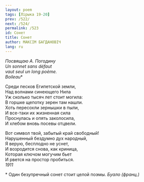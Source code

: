 ```yaml
---
layout: poem
tags: [Лірыка 19-20]
prev: /522/
next: /524/
permalink: /523
id: Сонет
title: Сонет
author: МАКСІМ БАГДАНОВІЧ
lang: ru
---
```



*Посвящаю А. Погодину  
Un sonnet sans défaut  
vaut seul un long poème.  
Boileau*\*  

Среди песков Египетской земли,  
Над волнами синеющего Нила  
Уж сколько тысяч лет стоит могила:  
В горшке щепотку зерен там нашли.  
Хоть пересохли зернышки в пыли,  
И все-таки их жизненная сила  
Проснулась и опять заколосила,  
И хлебом вновь посевы отцвели.  

Вот символ твой, забытый край свободный!  
Нарушенный бездумно дух народный,  
Я верую, бесплодно не уснет,  
И возродится снова, как криница,  
Которая ключом могучим бьет  
И рвется на простор пробиться.  
*1911*

\* Один безупречный сонет стоит целой поэмы. *Буало (франц.)*
